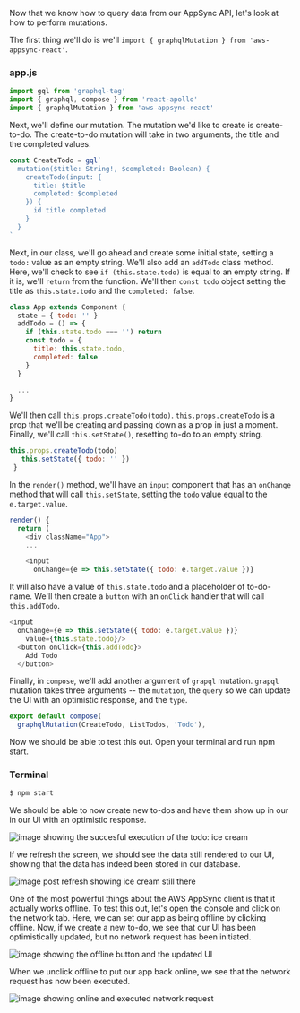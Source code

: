Now that we know how to query data from our AppSync API, let's look at how to perform mutations.

The first thing we'll do is we'll `import { graphqlMutation } from 'aws-appsync-react'`. 

### app.js
```js
import gql from 'graphql-tag'
import { graphql, compose } from 'react-apollo'
import { graphqlMutation } from 'aws-appsync-react'
```

Next, we'll define our mutation. The mutation we'd like to create is create-to-do. The create-to-do mutation will take in two arguments, the title and the completed values.

```js
const CreateTodo = gql`
  mutation($title: String!, $completed: Boolean) {
    createTodo(input: {
      title: $title
      completed: $completed
    }) {
      id title completed
    }
  }
`
```

Next, in our class, we'll go ahead and create some initial state, setting a `todo:` value as an empty string. We'll also add an `addTodo` class method. Here, we'll check to see `if (this.state.todo)` is equal to an empty string. If it is, we'll `return` from the function. We'll then `const todo` object setting the title as `this.state.todo` and the `completed: false`.

```js
class App extends Component {
  state = { todo: '' }
  addTodo = () => {
    if (this.state.todo === '') return
    const todo = {
      title: this.state.todo,
      completed: false
    }
  }

  ...
}
```

 We'll then call `this.props.createTodo(todo)`. `this.props.createTodo` is a prop that we'll be creating and passing down as a prop in just a moment. Finally, we'll call `this.setState()`, resetting to-do to an empty string.

 ```js
 this.props.createTodo(todo)
    this.setState({ todo: '' })
  }
```

In the `render()` method, we'll have an `input` component that has an `onChange` method that will call `this.setState`, setting the `todo` value equal to the `e.target.value`. 

```js
render() {
  return (
    <div className="App">     
    ...

    <input
      onChange={e => this.setState({ todo: e.target.value })}
```

It will also have a value of `this.state.todo` and a placeholder of to-do-name. We'll then create a `button` with an `onClick` handler that will call `this.addTodo`. 

```js
<input 
  onChange={e => this.setState({ todo: e.target.value })}
    value={this.state.todo}/>
  <button onClick={this.addTodo}>
    Add Todo
  </button>
```

Finally, in `compose`, we'll add another argument of `grapql` mutation. `grapql` mutation takes three arguments -- the `mutation`, the `query` so we can update the UI with an optimistic response, and the `type`.

```js
export default compose(
  graphqlMutation(CreateTodo, ListTodos, 'Todo'),
```

Now we should be able to test this out. Open your terminal and run npm start. 

### Terminal
```bash
$ npm start
```

We should be able to now create new to-dos and have them show up in our in our UI with an optimistic response.

![image showing the succesful execution of the todo: ice cream](https://res.cloudinary.com/dg3gyk0gu/image/upload/v1542665275/transcript-images/react-execute-mutations-to-an-aws-appsync-graphql-api-from-a-react-application-ice.png)

If we refresh the screen, we should see the data still rendered to our UI, showing that the data has indeed been stored in our database.

![image post refresh showing ice cream still there](https://res.cloudinary.com/dg3gyk0gu/image/upload/v1542665275/transcript-images/react-execute-mutations-to-an-aws-appsync-graphql-api-from-a-react-application-ice.png-cream-refresh.png)

One of the most powerful things about the AWS AppSync client is that it actually works offline. To test this out, let's open the console and click on the network tab. Here, we can set our app as being offline by clicking offline. Now, if we create a new to-do, we see that our UI has been optimistically updated, but no network request has been initiated. 

![image showing the offline button and the updated UI](https://res.cloudinary.com/dg3gyk0gu/image/upload/v1542665275/transcript-images/react-execute-mutations-to-an-aws-appsync-graphql-api-from-a-react-application-ice.png)

When we unclick offline to put our app back online, we see that the network request has now been executed.

![image showing online and executed network request](https://res.cloudinary.com/dg3gyk0gu/image/upload/v1542665275/transcript-images/react-execute-mutations-to-an-aws-appsync-graphql-api-from-a-react-application-ice.png)